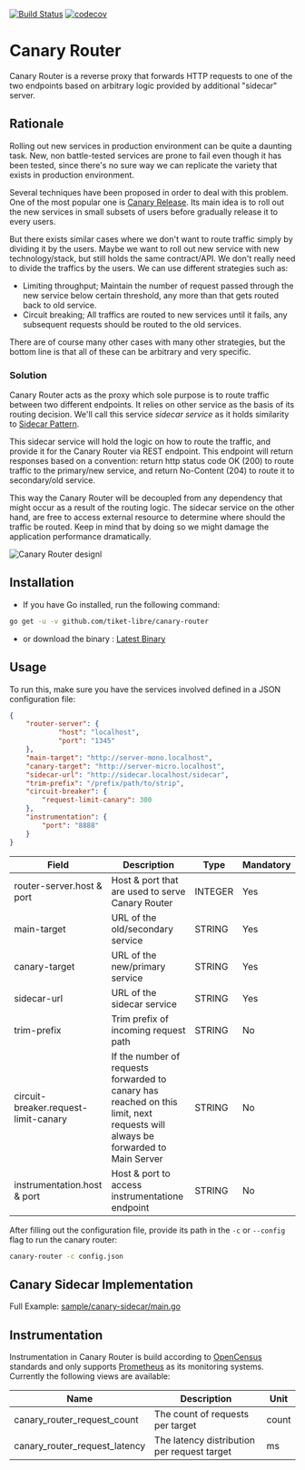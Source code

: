 [![Build Status](https://travis-ci.com/tiket-libre/canary-router.svg?branch=master)](https://travis-ci.com/tiket-libre/canary-router)
[![codecov](https://codecov.io/gh/tiket-libre/canary-router/branch/master/graph/badge.svg)](https://codecov.io/gh/tiket-libre/canary-router)


# Canary Router

Canary Router is a reverse proxy that forwards HTTP requests to one of the two endpoints based on arbitrary logic provided by additional "sidecar" server.

## Rationale

Rolling out new services in production environment can be quite a daunting task. New, non battle-tested services are prone to fail even though it has been tested, since there's no sure way we can replicate the variety that exists in production environment.

Several techniques have been proposed in order to deal with this problem. One of the most popular one is [Canary Release](https://martinfowler.com/bliki/CanaryRelease.html). Its main idea is to roll out the new services in small subsets of users before gradually release it to every users.

But there exists similar cases where we don't want to route traffic simply by dividing it by the users. Maybe we want to roll out new service with new technology/stack, but still holds the same contract/API. We don't really need to divide the traffics by the users. We can use different strategies such as:

- Limiting throughput; Maintain the number of request passed through the new service below certain threshold, any more than that gets routed back to old service.
- Circuit breaking; All traffics are routed to new services until it fails, any subsequent requests should be routed to the old services.

There are of course many other cases with many other strategies, but the bottom line is that all of these can be arbitrary and very specific.

### Solution

Canary Router acts as the proxy which sole purpose is to route traffic between two different endpoints. It relies on other service as the basis of its routing decision. We'll call this service *sidecar service* as it holds similarity to [Sidecar Pattern](https://docs.microsoft.com/en-us/azure/architecture/patterns/sidecar).

This sidecar service will hold the logic on how to route the traffic, and provide it for the Canary Router via REST endpoint. This endpoint will return responses based on a convention: return http status code OK (200) to route traffic to the primary/new service, and return No-Content (204) to route it to secondary/old service.

This way the Canary Router will be decoupled from any dependency that might occur as a result of the routing logic. The sidecar service on the other hand, are free to access external resource to determine where should the traffic be routed. Keep in mind that by doing so we might damage the application performance dramatically.

![Canary Router designl](https://user-images.githubusercontent.com/55460/62674501-dd5f7b80-b9cc-11e9-8174-4903c6f1beeb.png)

## Installation

- If you have Go installed, run the following command:

```sh
go get -u -v github.com/tiket-libre/canary-router
```

- or download the binary : [Latest Binary](https://github.com/tiket/canary-router/releases/latest)


## Usage

To run this, make sure you have the services involved defined in a JSON configuration file:

```json
{
    "router-server": {
            "host": "localhost",
            "port": "1345"
    },
    "main-target": "http://server-mono.localhost",
    "canary-target": "http://server-micro.localhost",
    "sidecar-url": "http://sidecar.localhost/sidecar",
    "trim-prefix": "/prefix/path/to/strip",
    "circuit-breaker": {
        "request-limit-canary": 300
    },
    "instrumentation": {
        "port": "8888"
    }
}
```

| Field                                 | Description                               | Type    | Mandatory |
| --------------------                  | ----------------------------------------- | ------- | --------- |
| router-server.host & port             | Host & port that are used to serve Canary Router | INTEGER | Yes       |
| main-target                           | URL of the old/secondary service          | STRING  | Yes       |
| canary-target                         | URL of the new/primary service            | STRING  | Yes       |
| sidecar-url                           | URL of the sidecar service                | STRING  | Yes       |
| trim-prefix                           | Trim prefix of incoming request path      | STRING  | No       |
| circuit-breaker.request-limit-canary  | If the number of requests forwarded to canary has reached on this limit, next requests will always be forwarded to Main Server   | STRING  | No        |
| instrumentation.host & port           | Host & port to access instrumentatione endpoint  | STRING  | No        |


After filling out the configuration file, provide its path in the `-c` or `--config` flag to run the canary router:

```sh
canary-router -c config.json
```

## Canary Sidecar Implementation

Full Example: [sample/canary-sidecar/main.go](sample/canary-sidecar/main.go)

## Instrumentation

Instrumentation in Canary Router is build according to [OpenCensus](https://opencensus.io/) standards and only supports [Prometheus](https://prometheus.io/) as its monitoring systems. Currently the following views are available:

| Name                          | Description                                 | Unit  |
| ----------------------------- | ------------------------------------------- | ----- |
| canary_router_request_count   | The count of requests per target            | count |
| canary_router_request_latency | The latency distribution per request target | ms    |
